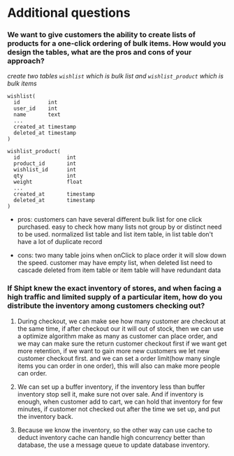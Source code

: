 # Additional questions

### We want to give customers the ability to create lists of products for a one-click ordering of bulk items. How would you design the tables, what are the pros and cons of your approach?

*create two tables `wishlist` which is bulk list   and `wishlist_product`  which is bulk items*
```
wishlist(
  id         int
  user_id    int
  name       text
  ...
  created_at timestamp
  deleted_at timestamp
)
```

```
wishlist_product(
  id               int
  product_id       int
  wishlist_id      int
  qty              int
  weight           float
  ...
  created_at       timestamp
  deleted_at       timestamp
)
```
- pros: customers can have several different bulk list for one click purchased.
      easy to check how many lists not group by or distinct need to be used.
      normalized list table and list item table, in list table don't have a lot
      of duplicate record

- cons: two many table joins when onClick to place order it will slow down the speed.
      customer may have empty list, when deleted list need to cascade deleted from
      item table or item table will have redundant data


### If Shipt knew the exact inventory of stores, and when facing a high traffic and limited supply of a particular item, how do you distribute the inventory among customers checking out?

1. During checkout, we can make see how many customer are checkout at the same time, if after checkout our it will
out of stock, then we can use a optimize algorithm make as many as customer can place order, and we may can make sure the return customer checkout first if we want get more retention, if we want to gain more new customers we let new customer checkout first. and we can set a order limit(how many single items you can order in one order), this will also can make more people can order.

2. We can set up a buffer inventory, if the inventory less than buffer inventory stop sell it, make sure not over sale. And if inventory is enough, when customer add to cart, we can hold that inventory for few minutes, if customer not checked out after the time we set up, and put the inventory back.

3. Because we know the inventory, so the other way can use cache to deduct inventory cache can handle high concurrency better than database, the use a message queue to update database inventory.
